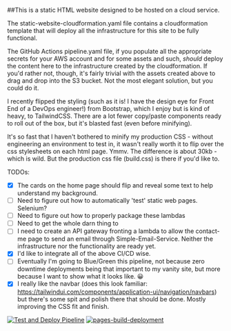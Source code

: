 ##This is a static HTML website designed to be hosted on a cloud service.

The static-website-cloudformation.yaml file contains a cloudformation template that will deploy all the infrastructure for this site to be fully functional.

The GitHub Actions pipeline.yaml file, if you populate all the appropriate secrets for your AWS account and for some  assets and such, *should* deploy the content here to the infrastructure created by the cloudformation. If you'd rather not, though, it's fairly trivial with the assets created above to drag and drop into the S3 bucket. Not the most elegant solution, but you could do it.

I recently flipped the styling (such as it is! I have the design eye for Front End of a DevOps engineer!) from Bootstrap, which I enjoy but is kind of heavy, to TailwindCSS. There are a lot fewer copy/paste components ready to roll out of the box, but it's blasted fast (even before minifying).

It's so fast that I haven't bothered to minify my production CSS - without engineering an environment to test in, it wasn't really worth it to flip over the css stylesheets on each html page. Ymmv. The difference is about 30kb - which is wild. But the production css file (build.css) is there if you'd like to.

TODOs:
- [x] The cards on the home page should flip and reveal some text to help understand my background.
- [ ] Need to figure out how to automatically 'test' static web pages. Selenium?
- [ ] Need to figure out how to properly package these lambdas
- [ ] Need to get the whole darn thing to 
- [ ] I need to create an API gateway fronting a lambda to allow the contact-me page to send an email through Simple-Email-Service. Neither the infrastructure nor the functionality are ready yet.
- [x] I'd like to integrate all of the above CI/CD wise.
- [ ] Eventually I'm going to Blue/Green this pipeline, not because zero downtime deployments being that important to my vanity site, but more because I want to show what it looks like. 😀
- [x] I really like the navbar (does this look familiar: https://tailwindui.com/components/application-ui/navigation/navbars) but there's some spit and polish there that should be done. Mostly improving the CSS fit and finish.

[![Test and Deploy Pipeline](https://github.com/edwardmccormick/vanity-website/actions/workflows/pipeline.yaml/badge.svg)](https://github.com/edwardmccormick/vanity-website/actions/workflows/pipeline.yaml)
[![pages-build-deployment](https://github.com/edwardmccormick/vanity-website/actions/workflows/pages/pages-build-deployment/badge.svg?branch=main)](https://github.com/edwardmccormick/vanity-website/actions/workflows/pages/pages-build-deployment)
